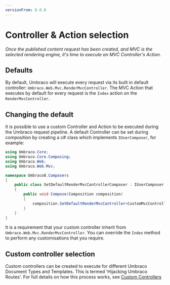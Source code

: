 ```yaml
---
versionFrom: 8.0.0
---
```


# Controller & Action selection

_Once the published content request has been created, and MVC is the selected rendering engine, it's time to execute an MVC Controller's Action._

## Defaults

By default, Umbraco will execute every request via its built in default controller: `Umbraco.Web.Mvc.RenderMvcController`.
The MVC Action that executes by default for every request is the `Index` action on the `RenderMvcController`.  

## Changing the default

It is possible to use a custom Controller and Action to be executed during the Umbraco request pipeline.
A default Controller can be set during composition by creating a c# class which implements `IUserComposer`, for example:

```csharp
using Umbraco.Core;
using Umbraco.Core.Composing;
using Umbraco.Web;
using Umbraco.Web.Mvc;

namespace Umbraco8.Composers
{
    public class SetDefaultRenderMvcControllerComposer : IUserComposer
    {
        public void Compose(Composition composition)
        {
            composition.SetDefaultRenderMvcController<CustomMvcController>();
        }
    }
}
```

It is a requirement that your custom controller inherit from `Umbraco.Web.Mvc.RenderMvcController`.
You can override the `Index` method to perform any customisations that you require.

## Custom controller selection

Custom controllers can be created to execute for different Umbraco Document Types and Templates. This is termed 'Hijacking Umbraco Routes'.
For full details on how this process works, see [Custom Controllers](../../../Reference/Routing/custom-controllers.md)

